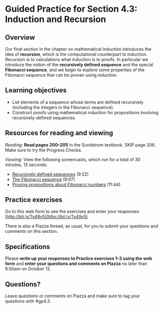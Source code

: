 # Guided Practice for Section 4.3: Induction and Recursion

## Overview 
Our final section in the chapter on mathematical induction introduces the idea of **recursion**, which is the computational counterpart to induction. Recursion is to calculations what induction is to proofs. In particular we introduce the notion of the **recursively defined sequence** and the special **Fibonacci sequence**, and we begin to explore some properties of the Fibonacci sequence that can be proven using induction.  

## Learning objectives
* List elements of a sequence whose terms are defined recursively (including the integers in the Fibonacci sequence). 
* Construct proofs using mathematical induction for propositions involving recursively-defined sequences. 


## Resources for reading and viewing
*Reading:* **Read pages 200–205** in the Sundstrom textbook. SKIP page 206. Make sure to try the Progress Checks. 

*Viewing:* View the following screencasts, which run for a total of 30 minutes, 13 seconds: 

* [Recursively defined sequences](http://www.youtube.com/watch?v=txdmCgThR6o) (9:22)
* [The Fibonacci sequence](http://www.youtube.com/watch?v=3hfrtmTLZpQ) (9:07)
* [Proving propositions about Fibonacci numbers](http://www.youtube.com/watch?v=OIFa0feku7o) (11:44)

## Practice exercises

Go to this web form to see the exercises and enter your responses: [http://bit.ly/Ts49v5](http://bit.ly/Ts49v5)
 
There is also a Piazza thread, as usual, for you to submit your questions and comments on this section. 

 
## Specifications

Please **write up your responses to Practice exercises 1–3 using the web form** and **enter your questions and comments on Piazza** no later than 8:00am on October 12. 
 
## Questions?
Leave questions or comments on Piazza and make sure to tag your questions with #gp4.3.  